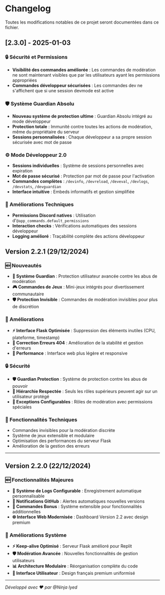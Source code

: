 # Changelog

Toutes les modifications notables de ce projet seront documentées dans ce fichier.

## [2.3.0] - 2025-01-03

### 🔒 Sécurité et Permissions
- **Visibilité des commandes améliorée** : Les commandes de modération ne sont maintenant visibles que par les utilisateurs ayant les permissions appropriées
- **Commandes développeur sécurisées** : Les commandes dev ne s'affichent que si une session devmode est active

### 🛡️ Système Guardian Absolu
- **Nouveau système de protection ultime** : Guardian Absolu intégré au mode développeur
- **Protection totale** : Immunité contre toutes les actions de modération, même du propriétaire du serveur
- **Sessions personnalisées** : Chaque développeur a sa propre session sécurisée avec mot de passe

### ⚙️ Mode Développeur 2.0
- **Sessions individuelles** : Système de sessions personnelles avec expiration
- **Mot de passe sécurisé** : Protection par mot de passe pour l'activation
- **Commandes complètes** : `/devinfo`, `/devreload`, `/deveval`, `/devlogs`, `/devstats`, `/devguardian`
- **Interface intuitive** : Embeds informatifs et gestion simplifiée

### 🔧 Améliorations Techniques
- **Permissions Discord natives** : Utilisation d'`@app_commands.default_permissions`
- **Interaction checks** : Vérifications automatiques des sessions développeur
- **Logging amélioré** : Traçabilité complète des actions développeur

## Version 2.2.1 (29/12/2024)

### 🆕 Nouveautés
- **👮 Système Guardian** : Protection utilisateur avancée contre les abus de modération
- **🎮 Commandes de Jeux** : Mini-jeux intégrés pour divertissement communautaire
- **🛡️ Protection Invisible** : Commandes de modération invisibles pour plus de discrétion

### 🔧 Améliorations
- **⚡ Interface Flask Optimisée** : Suppression des éléments inutiles (CPU, plateforme, timestamp)
- **🐛 Correction Erreurs 404** : Amélioration de la stabilité et gestion d'erreurs
- **📱 Performance** : Interface web plus légère et responsive

### 🔒 Sécurité
- **🛡️ Guardian Protection** : Système de protection contre les abus de pouvoir
- **👑 Hiérarchie Respectée** : Seuls les rôles supérieurs peuvent agir sur un utilisateur protégé
- **🔐 Exceptions Configurables** : Rôles de modération avec permissions spéciales

### 🎯 Fonctionnalités Techniques
- Commandes invisibles pour la modération discrète
- Système de jeux extensible et modulaire
- Optimisation des performances du serveur Flask
- Amélioration de la gestion des erreurs

---

## Version 2.2.0 (22/12/2024)

### 🆕 Fonctionnalités Majeures
- **📝 Système de Logs Configurable** : Enregistrement automatique personnalisable
- **🔔 Notifications GitHub** : Alertes automatiques nouvelles versions
- **🎯 Commandes Bonus** : Système extensible pour fonctionnalités additionnelles
- **🌐 Interface Web Modernisée** : Dashboard Version 2.2 avec design premium

### 🔧 Améliorations Système
- **⚡ Keep-alive Optimisé** : Serveur Flask amélioré pour Replit
- **🛡️ Modération Avancée** : Nouvelles fonctionnalités de gestion utilisateurs
- **📊 Architecture Modulaire** : Réorganisation complète du code
- **🎨 Interface Utilisateur** : Design français premium uniformisé

---

*Développé avec ❤️ par @Ninja Iyed*